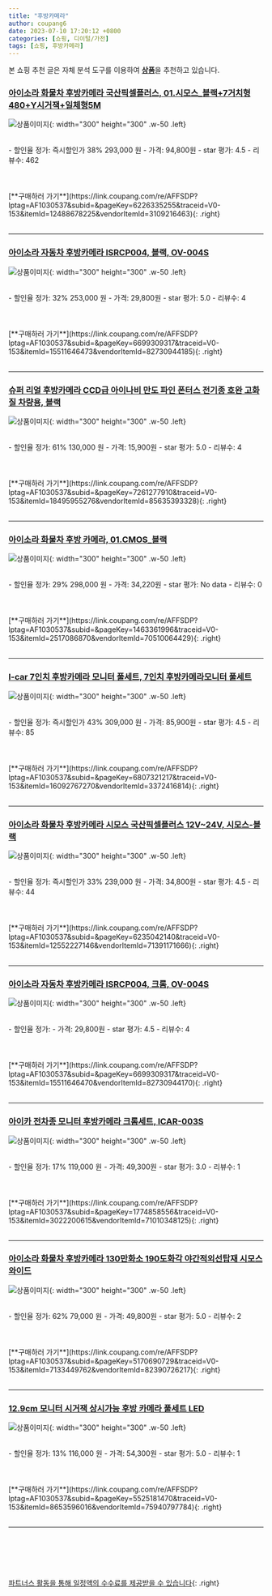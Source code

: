 ```yaml
---
title: "후방카메라"
author: coupang6
date: 2023-07-10 17:20:12 +0800
categories: [쇼핑, 디이털/가전]
tags: [쇼핑, 후방카메라]
---
```


본 쇼핑 추천 글은 자체 분석 도구를 이용하여 [**상품**](https://link.coupang.com/a/bao1ui)을 추천하고 있습니다.

### [아이소라 화물차 후방카메라 국산픽셀플러스, 01.시모스_블랙+7거치형480+Y시거잭+일체형5M](https://link.coupang.com/re/AFFSDP?lptag=AF1030537&subid=&pageKey=6226335255&traceid=V0-153&itemId=12488678225&vendorItemId=3109216463)

![상품이미지](https://thumbnail9.coupangcdn.com/thumbnails/remote/230x230ex/image/vendor_inventory/a314/73dfa4f07629cc292eb5b27699e16fb73df0c494ddf8f99109d77630a09b.jpg){: width="300" height="300" .w-50 .left}


<br>
- 할인율 정가: 즉시할인가 38%  293,000   원
- 가격: 94,800원
- star 평가: 4.5
- 리뷰수: 462
<br>
<br>
<br>
<br>
[**구매하러 가기**](https://link.coupang.com/re/AFFSDP?lptag=AF1030537&subid=&pageKey=6226335255&traceid=V0-153&itemId=12488678225&vendorItemId=3109216463){: .right}
<br>
<br>

---

### [아이소라 자동차 후방카메라 ISRCP004, 블랙, OV-004S](https://link.coupang.com/re/AFFSDP?lptag=AF1030537&subid=&pageKey=6699309317&traceid=V0-153&itemId=15511646473&vendorItemId=82730944185)

![상품이미지](https://thumbnail6.coupangcdn.com/thumbnails/remote/230x230ex/image/retail/images/2619682866370688-5dbe07ea-1d4c-4252-9c95-31529c8c4f7f.jpg){: width="300" height="300" .w-50 .left}


<br>
- 할인율 정가: 32%  253,000   원
- 가격: 29,800원
- star 평가: 5.0
- 리뷰수: 4
<br>
<br>
<br>
<br>
[**구매하러 가기**](https://link.coupang.com/re/AFFSDP?lptag=AF1030537&subid=&pageKey=6699309317&traceid=V0-153&itemId=15511646473&vendorItemId=82730944185){: .right}
<br>
<br>

---

### [슈퍼 리얼 후방카메라 CCD급 아이나비 만도 파인 폰터스 전기종 호완 고화질 차량용, 블랙](https://link.coupang.com/re/AFFSDP?lptag=AF1030537&subid=&pageKey=7261277910&traceid=V0-153&itemId=18495955276&vendorItemId=85635393328)

![상품이미지](https://thumbnail7.coupangcdn.com/thumbnails/remote/230x230ex/image/vendor_inventory/006e/34df7d409e577d3184a7b1e5af7610fa47a87c1b0f3afb4e5fbed5f5f0f2.JPG){: width="300" height="300" .w-50 .left}


<br>
- 할인율 정가: 61%  130,000   원
- 가격: 15,900원
- star 평가: 5.0
- 리뷰수: 4
<br>
<br>
<br>
<br>
[**구매하러 가기**](https://link.coupang.com/re/AFFSDP?lptag=AF1030537&subid=&pageKey=7261277910&traceid=V0-153&itemId=18495955276&vendorItemId=85635393328){: .right}
<br>
<br>

---

### [아이소라 화물차 후방 카메라, 01.CMOS_블랙](https://link.coupang.com/re/AFFSDP?lptag=AF1030537&subid=&pageKey=1463361996&traceid=V0-153&itemId=2517086870&vendorItemId=70510064429)

![상품이미지](https://thumbnail6.coupangcdn.com/thumbnails/remote/230x230ex/image/retail/images/1316675695261338-1689d7a7-5e9b-438a-add3-31ba1bc45194.jpg){: width="300" height="300" .w-50 .left}


<br>
- 할인율 정가: 29%  298,000   원
- 가격: 34,220원
- star 평가: No data
- 리뷰수: 0
<br>
<br>
<br>
<br>
[**구매하러 가기**](https://link.coupang.com/re/AFFSDP?lptag=AF1030537&subid=&pageKey=1463361996&traceid=V0-153&itemId=2517086870&vendorItemId=70510064429){: .right}
<br>
<br>

---

### [I-car 7인치 후방카메라 모니터 풀세트, 7인치 후방카메라모니터 풀세트](https://link.coupang.com/re/AFFSDP?lptag=AF1030537&subid=&pageKey=6807321217&traceid=V0-153&itemId=16092767270&vendorItemId=3372416814)

![상품이미지](https://thumbnail7.coupangcdn.com/thumbnails/remote/230x230ex/image/vendor_inventory/b21b/ba9d2700a3be95ecad4ab45c0b2a9611a72e00d2260e8f6c0db52aa8568f.jpg){: width="300" height="300" .w-50 .left}


<br>
- 할인율 정가: 즉시할인가 43%  309,000   원
- 가격: 85,900원
- star 평가: 4.5
- 리뷰수: 85
<br>
<br>
<br>
<br>
[**구매하러 가기**](https://link.coupang.com/re/AFFSDP?lptag=AF1030537&subid=&pageKey=6807321217&traceid=V0-153&itemId=16092767270&vendorItemId=3372416814){: .right}
<br>
<br>

---

### [아이소라 화물차 후방카메라 시모스 국산픽셀플러스 12V~24V, 시모스-블랙](https://link.coupang.com/re/AFFSDP?lptag=AF1030537&subid=&pageKey=6235042140&traceid=V0-153&itemId=12552227146&vendorItemId=71391171666)

![상품이미지](https://thumbnail7.coupangcdn.com/thumbnails/remote/230x230ex/image/vendor_inventory/85f2/f0b4b9839d564553d8b2f9c5ff82a41a3b6e7a8eadccb774979dd008a320.jpg){: width="300" height="300" .w-50 .left}


<br>
- 할인율 정가: 즉시할인가 33%  239,000   원
- 가격: 34,800원
- star 평가: 4.5
- 리뷰수: 44
<br>
<br>
<br>
<br>
[**구매하러 가기**](https://link.coupang.com/re/AFFSDP?lptag=AF1030537&subid=&pageKey=6235042140&traceid=V0-153&itemId=12552227146&vendorItemId=71391171666){: .right}
<br>
<br>

---

### [아이소라 자동차 후방카메라 ISRCP004, 크롬, OV-004S](https://link.coupang.com/re/AFFSDP?lptag=AF1030537&subid=&pageKey=6699309317&traceid=V0-153&itemId=15511646470&vendorItemId=82730944170)

![상품이미지](https://thumbnail8.coupangcdn.com/thumbnails/remote/230x230ex/image/retail/images/1316515385487823-3b7fd4cd-58f6-40af-bfdf-2a24b8293d8d.jpg){: width="300" height="300" .w-50 .left}


<br>
- 할인율 정가: 
- 가격: 29,800원
- star 평가: 4.5
- 리뷰수: 4
<br>
<br>
<br>
<br>
[**구매하러 가기**](https://link.coupang.com/re/AFFSDP?lptag=AF1030537&subid=&pageKey=6699309317&traceid=V0-153&itemId=15511646470&vendorItemId=82730944170){: .right}
<br>
<br>

---

### [아이카 전차종 모니터 후방카메라 크롬세트, ICAR-003S](https://link.coupang.com/re/AFFSDP?lptag=AF1030537&subid=&pageKey=1774858556&traceid=V0-153&itemId=3022200615&vendorItemId=71010348125)

![상품이미지](https://thumbnail7.coupangcdn.com/thumbnails/remote/230x230ex/image/retail/images/3728146358004162-ab65e111-4659-44cd-9c18-7d4500f5287b.jpg){: width="300" height="300" .w-50 .left}


<br>
- 할인율 정가: 17%  119,000   원
- 가격: 49,300원
- star 평가: 3.0
- 리뷰수: 1
<br>
<br>
<br>
<br>
[**구매하러 가기**](https://link.coupang.com/re/AFFSDP?lptag=AF1030537&subid=&pageKey=1774858556&traceid=V0-153&itemId=3022200615&vendorItemId=71010348125){: .right}
<br>
<br>

---

### [아이소라 화물차 후방카메라 130만화소 190도화각 야간적외선탑재 시모스와이드](https://link.coupang.com/re/AFFSDP?lptag=AF1030537&subid=&pageKey=5170690729&traceid=V0-153&itemId=7133449762&vendorItemId=82390726217)

![상품이미지](https://thumbnail7.coupangcdn.com/thumbnails/remote/230x230ex/image/vendor_inventory/c9a3/2a5c30c13f2a749a627e18833302a7ac02ff525257a7ac4f31d0c4087a66.jpg){: width="300" height="300" .w-50 .left}


<br>
- 할인율 정가: 62%  79,000   원
- 가격: 49,800원
- star 평가: 5.0
- 리뷰수: 2
<br>
<br>
<br>
<br>
[**구매하러 가기**](https://link.coupang.com/re/AFFSDP?lptag=AF1030537&subid=&pageKey=5170690729&traceid=V0-153&itemId=7133449762&vendorItemId=82390726217){: .right}
<br>
<br>

---

### [12.9cm 모니터 시거잭 상시가능 후방 카메라 풀세트 LED](https://link.coupang.com/re/AFFSDP?lptag=AF1030537&subid=&pageKey=5525181470&traceid=V0-153&itemId=8653596016&vendorItemId=75940797784)

![상품이미지](https://thumbnail6.coupangcdn.com/thumbnails/remote/230x230ex/image/rs_quotation_api/50cyl8gk/b4f97d1017f44bed9bacb23f10456182.jpg){: width="300" height="300" .w-50 .left}


<br>
- 할인율 정가: 13%  116,000   원
- 가격: 54,300원
- star 평가: 5.0
- 리뷰수: 1
<br>
<br>
<br>
<br>
[**구매하러 가기**](https://link.coupang.com/re/AFFSDP?lptag=AF1030537&subid=&pageKey=5525181470&traceid=V0-153&itemId=8653596016&vendorItemId=75940797784){: .right}
<br>
<br>

---
<br><br><br><br><br> [파트너스 활동을 통해 일정액의 수수료를 제공받을 수 있습니다](https://link.coupang.com/a/bao1ui){: .right}